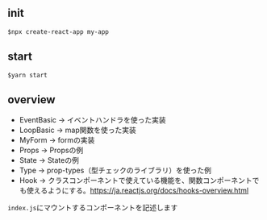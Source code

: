 ## init

```
$npx create-react-app my-app
```

## start

```
$yarn start
```

## overview
- EventBasic -> イベントハンドラを使った実装
- LoopBasic -> map関数を使った実装
- MyForm -> formの実装
- Props -> Propsの例
- State -> Stateの例
- Type -> prop-types（型チェックのライブラリ）を使った例
- Hook -> クラスコンポーネントで使えている機能を、関数コンポーネントでも使えるようにする。https://ja.reactjs.org/docs/hooks-overview.html

`index.js`にマウントするコンポーネントを記述します